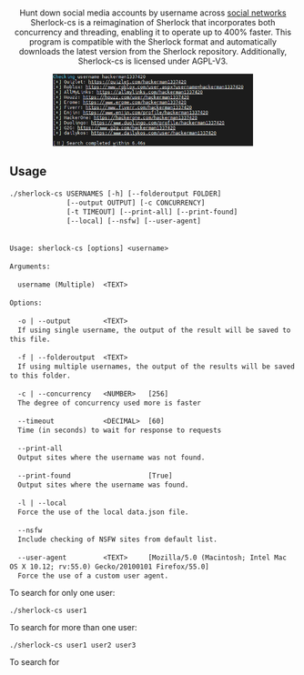 <p align=center>
    <br>
    <span>Hunt down social media accounts by username across <a href="https://github.com/sherlock-project/sherlock/blob/master/sites.md">social networks</a></span>
    <span>Sherlock-cs is a reimagination of Sherlock that incorporates both concurrency and threading, enabling it to operate up to 400% faster. This program is compatible with the Sherlock format and automatically downloads the latest version from the Sherlock repository. Additionally, Sherlock-cs is licensed under AGPL-V3.</span>
    <br>
</p>

<p align="center">
    <img width="70%" height="70%" src="https://github.com/weiajr/Sherlock-cs/blob/master/images/speed.png"/>
</p>


## Usage
```console
./sherlock-cs USERNAMES [-h] [--folderoutput FOLDER]
              [--output OUTPUT] [-c CONCURRENCY]
              [-t TIMEOUT] [--print-all] [--print-found]
              [--local] [--nsfw] [--user-agent]


Usage: sherlock-cs [options] <username>

Arguments:

  username (Multiple)  <TEXT>

Options:

  -o | --output        <TEXT>
  If using single username, the output of the result will be saved to this file.

  -f | --folderoutput  <TEXT>
  If using multiple usernames, the output of the results will be saved to this folder.

  -c | --concurrency   <NUMBER>   [256]
  The degree of concurrency used more is faster

  --timeout            <DECIMAL>  [60]
  Time (in seconds) to wait for response to requests

  --print-all
  Output sites where the username was not found.

  --print-found                   [True]
  Output sites where the username was found.

  -l | --local
  Force the use of the local data.json file.

  --nsfw
  Include checking of NSFW sites from default list.

  --user-agent         <TEXT>     [Mozilla/5.0 (Macintosh; Intel Mac OS X 10.12; rv:55.0) Gecko/20100101 Firefox/55.0]
  Force the use of a custom user agent.
```

To search for only one user:
```
./sherlock-cs user1
```


To search for more than one user:
```
./sherlock-cs user1 user2 user3
```

To search for 